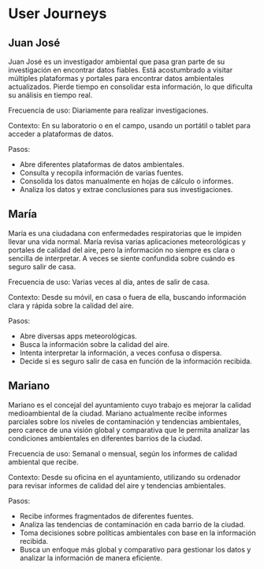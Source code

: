 # User Journeys

## Juan José

Juan José es un investigador ambiental que pasa gran parte de su investigación en encontrar datos fiables.
Está acostumbrado a visitar múltiples plataformas y portales para encontrar datos ambientales actualizados. Pierde tiempo en consolidar esta información, lo que dificulta su análisis en tiempo real.

Frecuencia de uso: Diariamente para realizar investigaciones.

Contexto: En su laboratorio o en el campo, usando un portátil o tablet para acceder a plataformas de datos.

Pasos:
- Abre diferentes plataformas de datos ambientales.
- Consulta y recopila información de varias fuentes.
- Consolida los datos manualmente en hojas de cálculo o informes.
- Analiza los datos y extrae conclusiones para sus investigaciones.

## María

María es una ciudadana con enfermedades respiratorias que le impiden llevar una vida normal.
María revisa varias aplicaciones meteorológicas y portales de calidad del aire, pero la información no siempre es clara o sencilla de interpretar. A veces se siente confundida sobre cuándo es seguro salir de casa.

Frecuencia de uso: Varias veces al día, antes de salir de casa.

Contexto: Desde su móvil, en casa o fuera de ella, buscando información clara y rápida sobre la calidad del aire.

Pasos:
- Abre diversas apps meteorológicas.
- Busca la información sobre la calidad del aire.
- Intenta interpretar la información, a veces confusa o dispersa.
- Decide si es seguro salir de casa en función de la información recibida.


## Mariano

Mariano es el concejal del ayuntamiento cuyo trabajo es mejorar la calidad medioambiental de la ciudad.
Mariano actualmente recibe informes parciales sobre los niveles de contaminación y tendencias ambientales, pero carece de una visión global y comparativa que le permita analizar las condiciones ambientales en diferentes barrios de la ciudad.

Frecuencia de uso: Semanal o mensual, según los informes de calidad ambiental que recibe.

Contexto: Desde su oficina en el ayuntamiento, utilizando su ordenador para revisar informes de calidad del aire y tendencias ambientales.

Pasos:
- Recibe informes fragmentados de diferentes fuentes.
- Analiza las tendencias de contaminación en cada barrio de la ciudad.
- Toma decisiones sobre políticas ambientales con base en la información recibida.
- Busca un enfoque más global y comparativo para gestionar los datos y analizar la información de manera eficiente.
